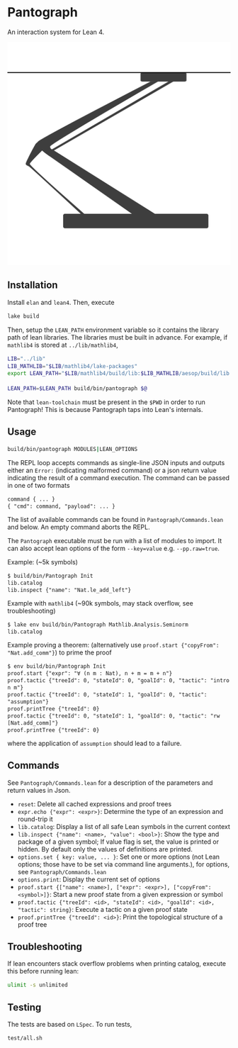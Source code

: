 # Pantograph

An interaction system for Lean 4.

![Pantograph](doc/icon.svg)

## Installation

Install `elan` and `lean4`. Then, execute
``` sh
lake build
```
Then, setup the `LEAN_PATH` environment variable so it contains the library path of lean libraries. The libraries must be built in advance. For example, if `mathlib4` is stored at `../lib/mathlib4`,
``` sh
LIB="../lib"
LIB_MATHLIB="$LIB/mathlib4/lake-packages"
export LEAN_PATH="$LIB/mathlib4/build/lib:$LIB_MATHLIB/aesop/build/lib:$LIB_MATHLIB/Qq/build/lib:$LIB_MATHLIB/std/build/lib"

LEAN_PATH=$LEAN_PATH build/bin/pantograph $@
```
Note that `lean-toolchain` must be present in the `$PWD` in order to run Pantograph! This is because Pantograph taps into Lean's internals.

## Usage

``` sh
build/bin/pantograph MODULES|LEAN_OPTIONS
```

The REPL loop accepts commands as single-line JSON inputs and outputs either an
`Error:` (indicating malformed command) or a json return value indicating the
result of a command execution.  The command can be passed in one of two formats
```
command { ... }
{ "cmd": command, "payload": ... }
```
The list of available commands can be found in `Pantograph/Commands.lean` and below. An
empty command aborts the REPL.

The `Pantograph` executable must be run with a list of modules to import. It can
also accept lean options of the form `--key=value` e.g. `--pp.raw=true`.

Example: (~5k symbols)
```
$ build/bin/Pantograph Init
lib.catalog
lib.inspect {"name": "Nat.le_add_left"}
```
Example with `mathlib4` (~90k symbols, may stack overflow, see troubleshooting)
```
$ lake env build/bin/Pantograph Mathlib.Analysis.Seminorm
lib.catalog
```
Example proving a theorem: (alternatively use `proof.start {"copyFrom": "Nat.add_comm"}`) to prime the proof
```
$ env build/bin/Pantograph Init
proof.start {"expr": "∀ (n m : Nat), n + m = m + n"}
proof.tactic {"treeId": 0, "stateId": 0, "goalId": 0, "tactic": "intro n m"}
proof.tactic {"treeId": 0, "stateId": 1, "goalId": 0, "tactic": "assumption"}
proof.printTree {"treeId": 0}
proof.tactic {"treeId": 0, "stateId": 1, "goalId": 0, "tactic": "rw [Nat.add_comm]"}
proof.printTree {"treeId": 0}
```
where the application of `assumption` should lead to a failure.

## Commands

See `Pantograph/Commands.lean` for a description of the parameters and return values in Json.
- `reset`: Delete all cached expressions and proof trees
- `expr.echo {"expr": <expr>}`: Determine the type of an expression and round-trip it
- `lib.catalog`: Display a list of all safe Lean symbols in the current context
- `lib.inspect {"name": <name>, "value": <bool>}`: Show the type and package of a
  given symbol; If value flag is set, the value is printed or hidden. By default
  only the values of definitions are printed.
- `options.set { key: value, ... }`: Set one or more options (not Lean options; those
  have to be set via command line arguments.), for options, see `Pantograph/Commands.lean`
- `options.print`: Display the current set of options
- `proof.start {["name": <name>], ["expr": <expr>], ["copyFrom": <symbol>]}`: Start a new proof state from a given expression or symbol
- `proof.tactic {"treeId": <id>, "stateId": <id>, "goalId": <id>, "tactic": string}`: Execute a tactic on a given proof state
- `proof.printTree {"treeId": <id>}`: Print the topological structure of a proof tree

## Troubleshooting

If lean encounters stack overflow problems when printing catalog, execute this before running lean:
```sh
ulimit -s unlimited
```

## Testing

The tests are based on `LSpec`. To run tests,
``` sh
test/all.sh
```
